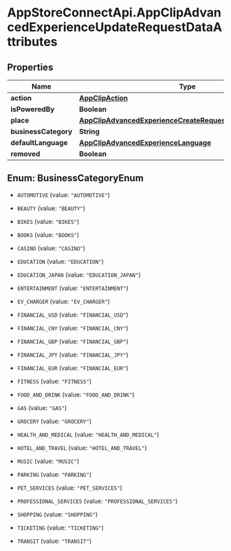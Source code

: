 # AppStoreConnectApi.AppClipAdvancedExperienceUpdateRequestDataAttributes

## Properties

Name | Type | Description | Notes
------------ | ------------- | ------------- | -------------
**action** | [**AppClipAction**](AppClipAction.md) |  | [optional] 
**isPoweredBy** | **Boolean** |  | [optional] 
**place** | [**AppClipAdvancedExperienceCreateRequestDataAttributesPlace**](AppClipAdvancedExperienceCreateRequestDataAttributesPlace.md) |  | [optional] 
**businessCategory** | **String** |  | [optional] 
**defaultLanguage** | [**AppClipAdvancedExperienceLanguage**](AppClipAdvancedExperienceLanguage.md) |  | [optional] 
**removed** | **Boolean** |  | [optional] 



## Enum: BusinessCategoryEnum


* `AUTOMOTIVE` (value: `"AUTOMOTIVE"`)

* `BEAUTY` (value: `"BEAUTY"`)

* `BIKES` (value: `"BIKES"`)

* `BOOKS` (value: `"BOOKS"`)

* `CASINO` (value: `"CASINO"`)

* `EDUCATION` (value: `"EDUCATION"`)

* `EDUCATION_JAPAN` (value: `"EDUCATION_JAPAN"`)

* `ENTERTAINMENT` (value: `"ENTERTAINMENT"`)

* `EV_CHARGER` (value: `"EV_CHARGER"`)

* `FINANCIAL_USD` (value: `"FINANCIAL_USD"`)

* `FINANCIAL_CNY` (value: `"FINANCIAL_CNY"`)

* `FINANCIAL_GBP` (value: `"FINANCIAL_GBP"`)

* `FINANCIAL_JPY` (value: `"FINANCIAL_JPY"`)

* `FINANCIAL_EUR` (value: `"FINANCIAL_EUR"`)

* `FITNESS` (value: `"FITNESS"`)

* `FOOD_AND_DRINK` (value: `"FOOD_AND_DRINK"`)

* `GAS` (value: `"GAS"`)

* `GROCERY` (value: `"GROCERY"`)

* `HEALTH_AND_MEDICAL` (value: `"HEALTH_AND_MEDICAL"`)

* `HOTEL_AND_TRAVEL` (value: `"HOTEL_AND_TRAVEL"`)

* `MUSIC` (value: `"MUSIC"`)

* `PARKING` (value: `"PARKING"`)

* `PET_SERVICES` (value: `"PET_SERVICES"`)

* `PROFESSIONAL_SERVICES` (value: `"PROFESSIONAL_SERVICES"`)

* `SHOPPING` (value: `"SHOPPING"`)

* `TICKETING` (value: `"TICKETING"`)

* `TRANSIT` (value: `"TRANSIT"`)




